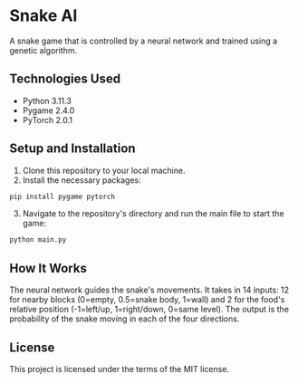 # Snake AI

A snake game that is controlled by a neural network and trained using a genetic algorithm.

## Technologies Used

- Python 3.11.3
- Pygame 2.4.0
- PyTorch 2.0.1

## Setup and Installation

1. Clone this repository to your local machine.
2. Install the necessary packages:
```bash
pip install pygame pytorch
```
3. Navigate to the repository's directory and run the main file to start the game:
```bash
python main.py
```

## How It Works

The neural network guides the snake's movements. It takes in 14 inputs: 12 for nearby blocks (0=empty, 0.5=snake body, 1=wall) and 2 for the food's relative position (-1=left/up, 1=right/down, 0=same level). The output is the probability of the snake moving in each of the four directions.

## License

This project is licensed under the terms of the MIT license.
